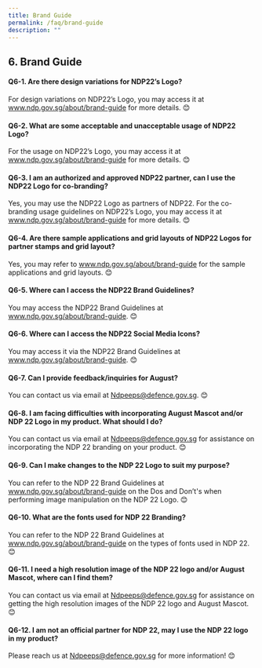 ```yaml
---
title: Brand Guide
permalink: /faq/brand-guide
description: ""
---
```

## 6. Brand Guide

#### Q6-1.  Are there design variations for NDP22’s Logo?
For design variations on NDP22’s Logo, you may access it at www.ndp.gov.sg/about/brand-guide for more details. 😊

#### Q6-2.  What are some acceptable and unacceptable usage of NDP22 Logo?
For the usage on NDP22’s Logo, you may access it at www.ndp.gov.sg/about/brand-guide for more details. 😊

#### Q6-3.  I am an authorized and approved NDP22 partner, can I use the NDP22 Logo for co-branding?
Yes, you may use the NDP22 Logo as partners of NDP22. For the co-branding usage guidelines on NDP22’s Logo, you may access it at www.ndp.gov.sg/about/brand-guide for more details. 😊

#### Q6-4.  Are there sample applications and grid layouts of NDP22 Logos for partner stamps and grid layout?
Yes, you may refer to www.ndp.gov.sg/about/brand-guide for the sample applications and grid layouts. 😊

#### Q6-5.  Where can I access the NDP22 Brand Guidelines?
You may access the NDP22 Brand Guidelines at www.ndp.gov.sg/about/brand-guide. 😊

#### Q6-6. Where can I access the NDP22 Social Media Icons?
You may access it via the NDP22 Brand Guidelines at www.ndp.gov.sg/about/brand-guide. 😊

#### Q6-7. Can I provide feedback/inquiries for August?
You can contact us via email at Ndpeeps@defence.gov.sg. 😊

#### Q6-8. I am facing difficulties with incorporating August Mascot and/or NDP 22 Logo in my product. What should I do?
You can contact us via email at Ndpeeps@defence.gov.sg for assistance on incorporating the NDP 22 branding on your product. 😊

#### Q6-9. Can I make changes to the NDP 22 Logo to suit my purpose?
 You can refer to the NDP 22 Brand Guidelines at www.ndp.gov.sg/about/brand-guide on the Dos and Don’t's when performing image manipulation on the NDP 22 Logo. 😊
 
 #### Q6-10. What are the fonts used for NDP 22 Branding?
 You can refer to the NDP 22 Brand Guidelines at www.ndp.gov.sg/about/brand-guide on the types of fonts used in NDP 22. 😊
 
 #### Q6-11. I need a high resolution image of the NDP 22 logo and/or August Mascot, where can I find them?
 You can contact us via email at Ndpeeps@defence.gov.sg for assistance on getting the high resolution images of the NDP 22 logo and August Mascot. 😊
 
 #### Q6-12. I am not an official partner for NDP 22, may I use the NDP 22 logo in my product?
 Please reach us at Ndpeeps@defence.gov.sg for more information! 😊